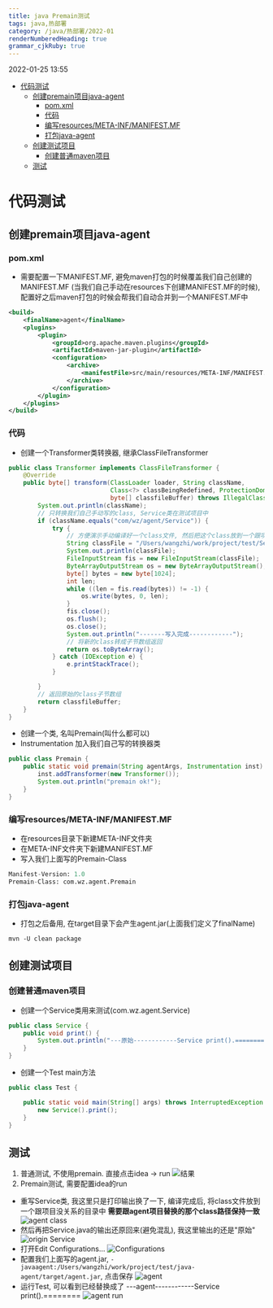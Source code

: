 ```yaml
---
title: java Premain测试
tags: java,热部署
category: /java/热部署/2022-01
renderNumberedHeading: true
grammar_cjkRuby: true
---
```

2022-01-25 13:55

* [代码测试](#代码测试)
	* [创建premain项目java-agent](#创建premain项目java-agent)
		* [pom.xml](#pomxml)
		* [代码](#代码)
		* [编写resources/META-INF/MANIFEST.MF](#编写resourcesmeta-infmanifestmf)
		* [打包java-agent](#打包java-agent)
	* [创建测试项目](#创建测试项目)
		* [创建普通maven项目](#创建普通maven项目)
	* [测试](#测试)

# 代码测试
## 创建premain项目java-agent
### pom.xml 
* 需要配置一下MANIFEST.MF, 避免maven打包的时候覆盖我们自己创建的MANIFEST.MF (当我们自己手动在resources下创建MANIFEST.MF的时候), 配置好之后maven打包的时候会帮我们自动合并到一个MANIFEST.MF中
```xml
<build>
    <finalName>agent</finalName>
    <plugins>
        <plugin>
            <groupId>org.apache.maven.plugins</groupId>
            <artifactId>maven-jar-plugin</artifactId>
            <configuration>
                <archive>
                    <manifestFile>src/main/resources/META-INF/MANIFEST.MF</manifestFile>
                </archive>
            </configuration>
        </plugin>
    </plugins>
</build>
```
### 代码
* 创建一个Transformer类转换器, 继承ClassFileTransformer
```java
public class Transformer implements ClassFileTransformer {
    @Override
    public byte[] transform(ClassLoader loader, String className,
                            Class<?> classBeingRedefined, ProtectionDomain protectionDomain,
                            byte[] classfileBuffer) throws IllegalClassFormatException {
        System.out.println(className);
        // 只转换我们自己手动写的class, Service类在测试项目中
        if (className.equals("com/wz/agent/Service")) {
            try {
                // 方便演示手动编译好一个class文件, 然后把这个class放到一个跟项目没关系的目录中(Service的包在com.wz.agent.Service).用来premain的测试
                String classFile = "/Users/wangzhi/work/project/test/Service.class";
                System.out.println(classFile);
                FileInputStream fis = new FileInputStream(classFile);
                ByteArrayOutputStream os = new ByteArrayOutputStream();
                byte[] bytes = new byte[1024];
                int len;
                while ((len = fis.read(bytes)) != -1) {
                    os.write(bytes, 0, len);
                }
                fis.close();
                os.flush();
                os.close();
                System.out.println("-------写入完成------------");
                // 将新的class转成子节数组返回
                return os.toByteArray();
            } catch (IOException e) {
                e.printStackTrace();
            }

        }
        // 返回原始的class子节数组
        return classfileBuffer;
    }
}
```
* 创建一个类, 名叫Premain(叫什么都可以)
* Instrumentation 加入我们自己写的转换器类
```java
public class Premain {
    public static void premain(String agentArgs, Instrumentation inst) throws ClassNotFoundException, UnmodifiableClassException {
        inst.addTransformer(new Transformer());
        System.out.println("premain ok!");
    }
}
```

### 编写resources/META-INF/MANIFEST.MF
* 在resources目录下新建META-INF文件夹
* 在META-INF文件夹下新建MANIFEST.MF
* 写入我们上面写的Premain-Class
```mf
Manifest-Version: 1.0
Premain-Class: com.wz.agent.Premain
```
### 打包java-agent
* 打包之后备用, 在target目录下会产生agent.jar(上面我们定义了finalName)
```shell
mvn -U clean package
```

## 创建测试项目
### 创建普通maven项目
* 创建一个Service类用来测试(com.wz.agent.Service)
```java
public class Service {
    public void print() {
        System.out.println("---原始------------Service print().========");
    }
}
```
* 创建一个Test main方法
```java
public class Test {

    public static void main(String[] args) throws InterruptedException {
        new Service().print();
    }
}
```
## 测试
1. 普通测试, 不使用premain. 直接点击idea -> run
![结果](https://gitee.com/wz-dazhi/pic/raw/master/xiaoshujiang/2022/1/25/1643091942551.png)
2. Premain测试, 需要配置idea的run
* 重写Service类, 我这里只是打印输出换了一下, 编译完成后, 将class文件放到一个跟项目没关系的目录中 **需要跟agent项目替换的那个class路径保持一致**
![agent class](https://gitee.com/wz-dazhi/pic/raw/master/xiaoshujiang/2022/1/25/1643092497430.png)
* 然后再把Service.java的输出还原回来(避免混乱), 我这里输出的还是"原始"
![origin Service](https://gitee.com/wz-dazhi/pic/raw/master/xiaoshujiang/2022/1/25/1643092659011.png)
* 打开Edit Configurations...
![Configurations](https://gitee.com/wz-dazhi/pic/raw/master/xiaoshujiang/2022/1/25/1643092046645.png)
* 配置我们上面写的agent.jar, `-javaagent:/Users/wangzhi/work/project/test/java-agent/target/agent.jar`, 点击保存
![agent](https://gitee.com/wz-dazhi/pic/raw/master/xiaoshujiang/2022/1/25/1643092187928.png)
* 运行Test, 可以看到已经替换成了  ---agent------------Service print().========
![agent run](https://gitee.com/wz-dazhi/pic/raw/master/xiaoshujiang/2022/1/25/1643092773465.png)
